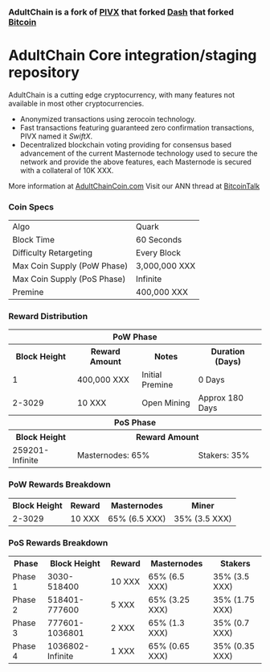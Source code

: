 ### AdultChain is a fork of [PIVX](https://github.com/PIVX-Project/PIVX) that forked [Dash](https://github.com/dashpay/dash) that forked [Bitcoin](https://github.com/bitcoin/bitcoinp)


# AdultChain Core integration/staging repository


AdultChain is a cutting edge cryptocurrency, with many features not available in most other cryptocurrencies.
- Anonymized transactions using zerocoin technology.
- Fast transactions featuring guaranteed zero confirmation transactions, PIVX named it _SwiftX_.
- Decentralized blockchain voting providing for consensus based advancement of the current Masternode
  technology used to secure the network and provide the above features, each Masternode is secured
  with a collateral of 10K XXX.

More information at [AdultChainCoin.com](http://www.adultchaincoin.com) Visit our ANN thread at [BitcoinTalk](http://www.bitcointalk.org/index.php)


### Coin Specs
<table>
<tr><td>Algo</td><td>Quark</td></tr>
<tr><td>Block Time</td><td>60 Seconds</td></tr>
<tr><td>Difficulty Retargeting</td><td>Every Block</td></tr>
<tr><td>Max Coin Supply (PoW Phase)</td><td>3,000,000 XXX</td></tr>
<tr><td>Max Coin Supply (PoS Phase)</td><td>Infinite</td></tr>
<tr><td>Premine</td><td>400,000 XXX</td></tr>
</table>


### Reward Distribution

<table>
<th colspan=4>PoW Phase</th>
<tr><th>Block Height</th><th>Reward Amount</th><th>Notes</th><th>Duration (Days)</th></tr>
<tr><td>1</td><td>400,000 XXX</td><td>Initial Premine</td><td>0 Days</td></tr>
<tr><td>2-3029</td><td>10 XXX</td><td rowspan=1>Open Mining</td><td rowspan=1> Approx 180 Days</td></tr>
<tr><th colspan=4>PoS Phase</th></tr>
<tr><th>Block Height</th><th colspan=3>Reward Amount</th></tr>
<tr><td>259201-Infinite</td><td colspan=2>Masternodes: 65%</td><td>Stakers: 35%</td></tr>
</table>

### PoW Rewards Breakdown

<table>
<th>Block Height</th><th>Reward</th><th>Masternodes</th><th>Miner</th>
<tr><td>2-3029</td><td>10 XXX</td><td>65% (6.5 XXX)</td><td>35% (3.5 XXX)</td></tr>
</table>

### PoS Rewards Breakdown

<table>
<th>Phase</th><th>Block Height</th><th>Reward</th><th>Masternodes</th><th>Stakers</th>
<tr><td>Phase 1</td><td>3030-518400</td><td>10 XXX</td><td>65% (6.5 XXX)</td><td>35% (3.5 XXX)</td></tr>
<tr><td>Phase 2</td><td>518401-777600</td><td>5 XXX</td><td>65% (3.25 XXX)</td><td>35% (1.75 XXX)</td></tr>
<tr><td>Phase 3</td><td>777601-1036801</td><td>2 XXX</td><td>65% (1.3 XXX)</td><td>35% (0.7 XXX)</td></tr>
<tr><td>Phase 4</td><td>1036802-Infinite</td><td>1 XXX</td><td>65% (0.65 XXX)</td><td>35% (0.35 XXX)</td></tr>
</table>
